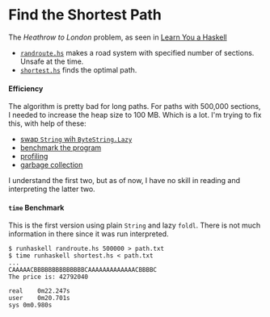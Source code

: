 # Find the Shortest Path 

The *Heathrow to London* problem, as seen in 
[Learn You a Haskell](http://learnyouahaskell.com/functionally-solving-problems)

- [`randroute.hs`](randroute.hs) makes a road system with specified number of sections. Unsafe at the time.
- [`shortest.hs`](shortest.hs) finds the optimal path.

#### Efficiency
The algorithm is pretty bad for long paths. For paths with 500,000 sections,
I needed to increase the heap size to 100 MB. Which is a lot. I'm trying to 
fix this, with help of these:

- [swap `String` wih `ByteString.Lazy`][haskell-strings]
- [benchmark the program][benchmarking]
- [profiling][profiling]
- [garbage collection][gc]

I understand the first two, but as of now, I have no skill in reading and 
interpreting the latter two.

#### `time` Benchmark

This is the first version using plain `String` and lazy `foldl`. There is not 
much information in there since it was run interpreted. 

```
$ runhaskell randroute.hs 500000 > path.txt
$ time runhaskell shortest.hs < path.txt
...
CAAAAACBBBBBBBBBBBBBBCAAAAAAAAAAAAACBBBBC
The price is: 42792040

real	0m22.247s
user	0m20.701s
sys	0m0.980s
```

[haskell-strings]: http://www.haskell.org/haskellwiki/Performance/Strings "Haskell Wiki: Performance > Strings"
[benchmarking]: http://stackoverflow.com/questions/6623316/how-to-measure-sequential-and-parallel-runtimes-of-haskell-program "StackOverflow: Haskell benchmarking"
[profiling]: http://stackoverflow.com/questions/3276240/tools-for-analyzing-performance-of-a-haskell-program/3276557#3276557 "Stackoverflow: Profiling"
[gc]: http://stackoverflow.com/questions/3171922/ghcs-rts-options-for-garbage-collection "Stackoverflow: Garbage Collection"